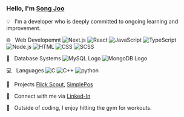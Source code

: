 ### Hello, I'm [Song Joo](https://www.portfolio-website-kpw2.vercel.app/)

:bulb: &nbsp; I'm a developer who is deeply committed to ongoing learning and improvement.

:globe_with_meridians: &nbsp;  Web Developemnt ![Next.js](https://img.shields.io/badge/-Next.js-blue?logo=next.js&logoColor=white) ![React](https://img.shields.io/badge/-React-blue?logo=react&logoColor=white) ![JavaScript](https://img.shields.io/badge/-JavaScript-blue?logo=javascript&logoColor=white) ![TypeScript](https://img.shields.io/badge/-TypeScript-blue?logo=typescript&logoColor=white)  ![Node.js](https://img.shields.io/badge/-Node.js-blue?logo=node.js&logoColor=white) ![HTML](https://img.shields.io/badge/-HTML-green?logo=html5&logoColor=ffffff) ![CSS](https://img.shields.io/badge/-CSS-green?logo=css3) ![SCSS](https://img.shields.io/badge/-SCSS-green?logo=sass&logoColor=black)       

:floppy_disk: &nbsp; Database Systems ![MySQL Logo](https://img.shields.io/badge/-MySQL-yellow?logo=mysql&logoColor=white) ![MongoDB Logo](https://img.shields.io/badge/-MongoDB-yellow?logo=mongodb&logoColor=white)

:computer: &nbsp;  Languages ![C](https://img.shields.io/badge/-C-orange?logo=c&logoColor=white) ![C++](https://img.shields.io/badge/-C%2B%2B-orange?logo=C%2B%2B&&logoColor=white) ![python](https://img.shields.io/badge/python-orange?logo=python&logoColor=white)     

:rocket: &nbsp;  Projects [Flick Scout](https://animated-kashata-8b339e.netlify.app/), [SimplePos](https://github.com/SongJoo1993/SimplePos)       

:link: &nbsp;  Connect with me via [Linked-In](https://www.linkedin.com/in/songjoo/)

:muscle: &nbsp;  Outside of coding, I enjoy hitting the gym for workouts.
